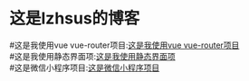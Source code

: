 这是lzhsus的博客
===================================  

#这是我使用vue vue-router项目:[这是我使用vue vue-router项目](https://github.com/lzhsus/db)<br /> 
#这是我使用静态界面项:[这是我使用静态界面项](https://github.com/lzhsus/iTravel)<br /> 
#这是微信小程序项目:[这是微信小程序项目](https://github.com/lzhsus/wx)<br /> 
